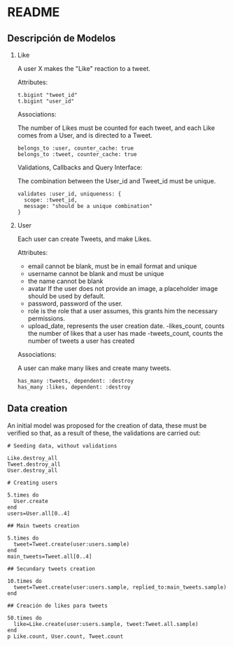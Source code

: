 # README

## Descripción de Modelos

1. Like

   A user X makes the "Like" reaction to a tweet.

   Attributes:

   ```
   t.bigint "tweet_id"
   t.bigint "user_id"
   ```

   Associations:

   The number of Likes must be counted for each tweet, and each Like comes from a User, and is directed to a Tweet.

   ```
   belongs_to :user, counter_cache: true
   belongs_to :tweet, counter_cache: true
   ```

   Validations, Callbacks and Query Interface:

   The combination between the User_id and Tweet_id must be unique.

   ```
   validates :user_id, uniqueness: {
     scope: :tweet_id,
     message: "should be a unique combination"
   }
   ```

2. User

   Each user can create Tweets, and make Likes.

   Attributes:

   - email cannot be blank, must be in email format and unique
   - username cannot be blank and must be unique
   - the name cannot be blank
   - avatar If the user does not provide an image, a placeholder image should be used by default.
   - password, password of the user.
   - role is the role that a user assumes, this grants him the necessary permissions.
   - upload_date, represents the user creation date.
     -likes_count, counts the number of likes that a user has made
     -tweets_count, counts the number of tweets a user has created

   Associations:

   A user can make many likes and create many tweets.

   ```
   has_many :tweets, dependent: :destroy
   has_many :likes, dependent: :destroy
   ```

## Data creation

An initial model was proposed for the creation of data, these must be verified so that, as a result of these, the validations are carried out:

```
# Seeding data, without validations

Like.destroy_all
Tweet.destroy_all
User.destroy_all

# Creating users

5.times do
  User.create
end
users=User.all[0..4]

## Main tweets creation

5.times do
  tweet=Tweet.create(user:users.sample)
end
main_tweets=Tweet.all[0..4]

## Secundary tweets creation

10.times do
  tweet=Tweet.create(user:users.sample, replied_to:main_tweets.sample)
end

## Creación de likes para tweets

50.times do
  like=Like.create(user:users.sample, tweet:Tweet.all.sample)
end
p Like.count, User.count, Tweet.count
```
